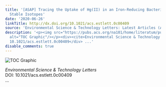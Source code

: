 ```yaml
---
title: '[ASAP] Tracing the Uptake of Hg(II) in an Iron-Reducing Bacterium Using Mercury
  Stable Isotopes'
date: '2020-06-26'
linkTitle: http://dx.doi.org/10.1021/acs.estlett.0c00409
source: 'Environmental Science & Technology Letters: Latest Articles (ACS Publications)'
description: '<p><img src="https://pubs.acs.org/na101/home/literatum/publisher/achs/journals/content/estlcu/0/estlcu.ahead-of-print/acs.estlett.0c00409/20200626/images/medium/ez0c00409_0002.gif"
  alt="TOC Graphic"/></p><div><cite>Environmental Science & Technology Letters</cite></div><div>DOI:
  10.1021/acs.estlett.0c00409</div> ...'
disable_comments: true
---
```

<p><img src="https://pubs.acs.org/na101/home/literatum/publisher/achs/journals/content/estlcu/0/estlcu.ahead-of-print/acs.estlett.0c00409/20200626/images/medium/ez0c00409_0002.gif" alt="TOC Graphic"/></p><div><cite>Environmental Science & Technology Letters</cite></div><div>DOI: 10.1021/acs.estlett.0c00409</div> ...
